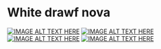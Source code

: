 # White drawf nova
[![IMAGE ALT TEXT HERE](http://img.youtube.com/vi/_VIQo3fqG8M/0.jpg)](http://www.youtube.com/watch?v=_VIQo3fqG8M)
[![IMAGE ALT TEXT HERE](http://img.youtube.com/vi/rcoY5c0BZNs/0.jpg)](http://www.youtube.com/watch?v=rcoY5c0BZNs)
[![IMAGE ALT TEXT HERE](http://img.youtube.com/vi/4oJ1FxBucpo/0.jpg)](http://www.youtube.com/watch?v=4oJ1FxBucpo)
[![IMAGE ALT TEXT HERE](http://img.youtube.com/vi/g8S7-_ntAoM/0.jpg)](http://www.youtube.com/watch?v=g8S7-_ntAoM)
